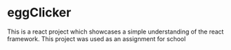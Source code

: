 # eggClicker
This is a react project which showcases a simple understanding of the react framework.
This project was used as an assignment for school
